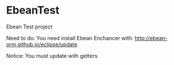 # EbeanTest

Ebean Test project

Need to do:
You need install Ebean Enchancer with: http://ebean-orm.github.io/eclipse/update

Notice:
You must update with getters.